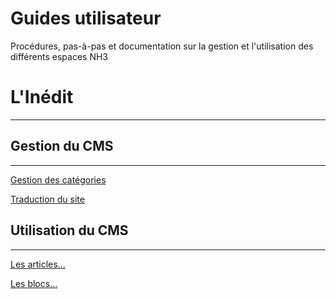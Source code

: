 # Guides utilisateur

Procédures, pas-à-pas et documentation sur la gestion et l'utilisation des différents espaces NH3

# L'Inédit

---

## Gestion du CMS

---

[Gestion des catégories](./Gestion-des-cat-gories-cb6557a3-7242-4615-bc92-5b6cd023a0ea.md)

[Traduction du site](./Traduction-du-site-14e23c9e-47e6-4c5d-a855-56566a85deec.md)

## Utilisation du CMS

---

[Les articles...](./Les-articles-b078487f-fc4b-42b6-9a81-af975b7b7c87.md)

[Les blocs...](./Les-blocs-be53310d-abfb-496d-900d-cd1ff1775ff8.md)
